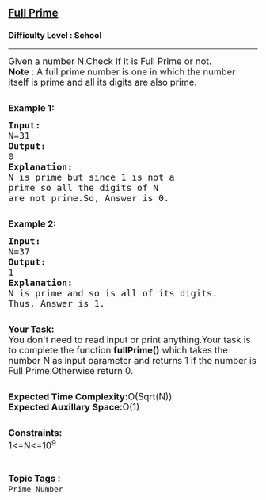 <h2><a href="https://www.geeksforgeeks.org/problems/full-prime2659/1?page=5&difficulty=School&sortBy=submissions">Full Prime</a></h2><h3>Difficulty Level : School</h3><hr><div class="problems_problem_content__Xm_eO"><p><span style="font-size:18px">Given a number N.Check if it is Full Prime or not.&nbsp;<br>
<strong>Note</strong> : A full prime number is one in which the number itself is prime and all its digits are also prime.</span></p>

<p><br>
<span style="font-size:18px"><strong>Example 1:</strong></span></p>

<pre><span style="font-size:18px"><strong>Input:</strong>
N=31
<strong>Output:</strong>
0
<strong>Explanation:</strong>
N is prime but since 1 is not a 
prime so all the digits of N
are not prime.So, Answer is 0.</span></pre>

<p><br>
<span style="font-size:18px"><strong>Example 2:</strong></span></p>

<pre><span style="font-size:18px"><strong>Input:</strong>
N=37
<strong>Output:</strong>
1
<strong>Explanation:</strong>
N is prime and so is all of its digits.
Thus, Answer is 1.</span></pre>

<p><br>
<span style="font-size:18px"><strong>Your Task:</strong><br>
You don't need to read input or print anything.Your task is to complete the function <strong>fullPrime()</strong> which takes the number N as input parameter and returns 1 if the number is Full Prime.Otherwise return 0.</span></p>

<p><br>
<span style="font-size:18px"><strong>Expected Time Complexity:</strong>O(Sqrt(N))<br>
<strong>Expected Auxillary Space:</strong>O(1)</span></p>

<p><br>
<span style="font-size:18px"><strong>Constraints:</strong><br>
1&lt;=N&lt;=10<sup>9</sup></span></p>
</div><br><p><span style=font-size:18px><strong>Topic Tags : </strong><br><code>Prime Number</code>&nbsp;